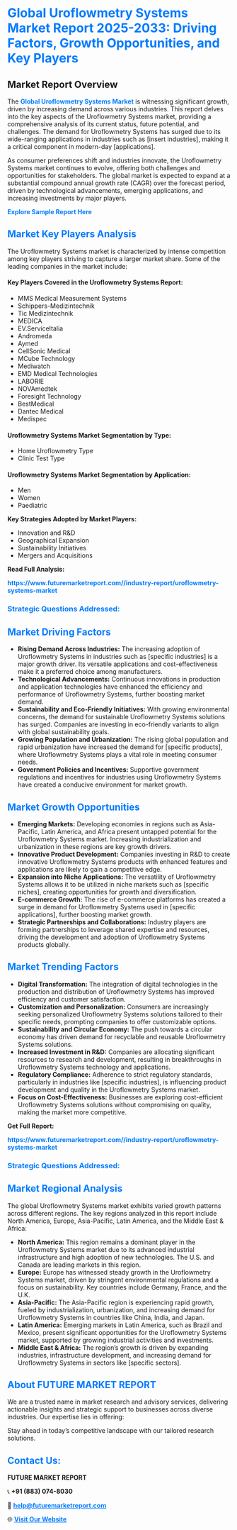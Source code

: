 <h1 style="color: #007BFF;">Global Uroflowmetry Systems Market Report 2025-2033: Driving Factors, Growth Opportunities, and Key Players</h1>

<section id="overview">
<h2>Market Report Overview</h2>
<p>The <a href="https://www.futuremarketreport.com//industry-report/uroflowmetry-systems-market" style="color: #007BFF; text-decoration: none;"><strong>Global Uroflowmetry Systems Market</strong></a> is witnessing significant growth, driven by increasing demand across various industries. This report delves into the key aspects of the Uroflowmetry Systems market, providing a comprehensive analysis of its current status, future potential, and challenges. The demand for Uroflowmetry Systems has surged due to its wide-ranging applications in industries such as [insert industries], making it a critical component in modern-day [applications].</p>
<p>As consumer preferences shift and industries innovate, the Uroflowmetry Systems market continues to evolve, offering both challenges and opportunities for stakeholders. The global market is expected to expand at a substantial compound annual growth rate (CAGR) over the forecast period, driven by technological advancements, emerging applications, and increasing investments by major players.</p>
</section>

<section id="overview">
<p><a href="https://www.futuremarketreport.com//request-sample/reportId=83178" style="color: #007BFF; text-decoration: none;"><strong>Explore Sample Report Here</strong></a></p>
</section>

<section id="key-players">
<h2 style="color: #007BFF;">Market Key Players Analysis</h2>
<p>The Uroflowmetry Systems market is characterized by intense competition among key players striving to capture a larger market share. Some of the leading companies in the market include:</p>
<h4>Key Players Covered in the Uroflowmetry Systems Report:</h4>
<ul><li>MMS Medical Measurement Systems</li><li>Schippers-Medizintechnik</li><li>Tic Medizintechnik</li><li>MEDICA</li><li>EV.ServiceItalia</li><li>Andromeda</li><li>Aymed</li><li>CellSonic Medical</li><li>MCube Technology</li><li>Mediwatch</li><li>EMD Medical Technologies</li><li>LABORIE</li><li>NOVAmedtek</li><li>Foresight Technology</li><li>BestMedical</li><li>Dantec Medical</li><li>Medispec</li></ul>
<h4>Uroflowmetry Systems Market Segmentation by Type:</h4>
<ul><li>Home Uroflowmetry Type</li><li>Clinic Test Type</li></ul>

<h4>Uroflowmetry Systems Market Segmentation by Application:</h4>
<ul><li>Men</li><li>Women</li><li>Paediatric</li></ul>
<p><strong>Key Strategies Adopted by Market Players:</strong></p>
<ul>
<li>Innovation and R&D</li>
<li>Geographical Expansion</li>
<li>Sustainability Initiatives</li>
<li>Mergers and Acquisitions</li>
</ul>
</section>

<section>
<p><strong>Read Full Analysis: </strong></p><a href="https://www.futuremarketreport.com//industry-report/uroflowmetry-systems-market" style="color: #007BFF; text-decoration: none;"><strong>https://www.futuremarketreport.com//industry-report/uroflowmetry-systems-market</strong></a>
<h3 style="color: #007BFF;">Strategic Questions Addressed:</h3>
</section>

<section id="driving-factors">
<h2 style="color: #007BFF;">Market Driving Factors</h2>
<ul>
<li><strong>Rising Demand Across Industries:</strong> The increasing adoption of Uroflowmetry Systems in industries such as [specific industries] is a major growth driver. Its versatile applications and cost-effectiveness make it a preferred choice among manufacturers.</li>
<li><strong>Technological Advancements:</strong> Continuous innovations in production and application technologies have enhanced the efficiency and performance of Uroflowmetry Systems, further boosting market demand.</li>
<li><strong>Sustainability and Eco-Friendly Initiatives:</strong> With growing environmental concerns, the demand for sustainable Uroflowmetry Systems solutions has surged. Companies are investing in eco-friendly variants to align with global sustainability goals.</li>
<li><strong>Growing Population and Urbanization:</strong> The rising global population and rapid urbanization have increased the demand for [specific products], where Uroflowmetry Systems plays a vital role in meeting consumer needs.</li>
<li><strong>Government Policies and Incentives:</strong> Supportive government regulations and incentives for industries using Uroflowmetry Systems have created a conducive environment for market growth.</li>
</ul>
</section>

<section id="growth-opportunities">
<h2 style="color: #007BFF;">Market Growth Opportunities</h2>
<ul>
<li><strong>Emerging Markets:</strong> Developing economies in regions such as Asia-Pacific, Latin America, and Africa present untapped potential for the Uroflowmetry Systems market. Increasing industrialization and urbanization in these regions are key growth drivers.</li>
<li><strong>Innovative Product Development:</strong> Companies investing in R&D to create innovative Uroflowmetry Systems products with enhanced features and applications are likely to gain a competitive edge.</li>
<li><strong>Expansion into Niche Applications:</strong> The versatility of Uroflowmetry Systems allows it to be utilized in niche markets such as [specific niches], creating opportunities for growth and diversification.</li>
<li><strong>E-commerce Growth:</strong> The rise of e-commerce platforms has created a surge in demand for Uroflowmetry Systems used in [specific applications], further boosting market growth.</li>
<li><strong>Strategic Partnerships and Collaborations:</strong> Industry players are forming partnerships to leverage shared expertise and resources, driving the development and adoption of Uroflowmetry Systems products globally.</li>
</ul>
</section>

<section id="trending-factors">
<h2 style="color: #007BFF;">Market Trending Factors</h2>
<ul>
<li><strong>Digital Transformation:</strong> The integration of digital technologies in the production and distribution of Uroflowmetry Systems has improved efficiency and customer satisfaction.</li>
<li><strong>Customization and Personalization:</strong> Consumers are increasingly seeking personalized Uroflowmetry Systems solutions tailored to their specific needs, prompting companies to offer customizable options.</li>
<li><strong>Sustainability and Circular Economy:</strong> The push towards a circular economy has driven demand for recyclable and reusable Uroflowmetry Systems solutions.</li>
<li><strong>Increased Investment in R&D:</strong> Companies are allocating significant resources to research and development, resulting in breakthroughs in Uroflowmetry Systems technology and applications.</li>
<li><strong>Regulatory Compliance:</strong> Adherence to strict regulatory standards, particularly in industries like [specific industries], is influencing product development and quality in the Uroflowmetry Systems market.</li>
<li><strong>Focus on Cost-Effectiveness:</strong> Businesses are exploring cost-efficient Uroflowmetry Systems solutions without compromising on quality, making the market more competitive.</li>
</ul>
</section>

<section>
<p><strong>Get Full Report: </strong></p><a href="https://www.futuremarketreport.com//industry-report/uroflowmetry-systems-market" style="color: #007BFF; text-decoration: none;"><strong>https://www.futuremarketreport.com//industry-report/uroflowmetry-systems-market</strong></a>
<h3 style="color: #007BFF;">Strategic Questions Addressed:</h3>
</section>


<section id="regional-analysis">
<h2 style="color: #007BFF;">Market Regional Analysis</h2>
<p>The global Uroflowmetry Systems market exhibits varied growth patterns across different regions. The key regions analyzed in this report include North America, Europe, Asia-Pacific, Latin America, and the Middle East & Africa:</p>
<ul>
<li><strong>North America:</strong> This region remains a dominant player in the Uroflowmetry Systems market due to its advanced industrial infrastructure and high adoption of new technologies. The U.S. and Canada are leading markets in this region.</li>
<li><strong>Europe:</strong> Europe has witnessed steady growth in the Uroflowmetry Systems market, driven by stringent environmental regulations and a focus on sustainability. Key countries include Germany, France, and the U.K.</li>
<li><strong>Asia-Pacific:</strong> The Asia-Pacific region is experiencing rapid growth, fueled by industrialization, urbanization, and increasing demand for Uroflowmetry Systems in countries like China, India, and Japan.</li>
<li><strong>Latin America:</strong> Emerging markets in Latin America, such as Brazil and Mexico, present significant opportunities for the Uroflowmetry Systems market, supported by growing industrial activities and investments.</li>
<li><strong>Middle East & Africa:</strong> The region’s growth is driven by expanding industries, infrastructure development, and increasing demand for Uroflowmetry Systems in sectors like [specific sectors].</li>
</ul>
</section>

<footer>
<h2 style="color: #007BFF;">About FUTURE MARKET REPORT</h2>
<p>We are a trusted name in market research and advisory services, delivering actionable insights and strategic support to businesses across diverse industries. Our expertise lies in offering:</p>

<p>Stay ahead in today’s competitive landscape with our tailored research solutions.</p>

<h2 style="color: #007BFF;">Contact Us:</h2>
<p><strong>FUTURE MARKET REPORT</strong></p>
<p>📞 <strong>+91 (883) 074-8030</strong></p>
<p>📧 <strong><a href="mailto:help@futuremarketreport.com" style="color: #007BFF;">help@futuremarketreport.com</a></strong></p>
<p>🌐 <strong><a href="https://www.futuremarketreport.com/" style="color: #007BFF;">Visit Our Website</a></strong></p>
</footer>